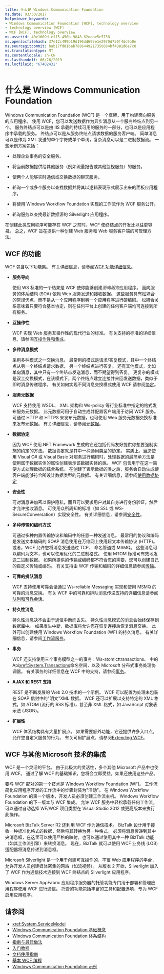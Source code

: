 ```yaml
---
title: 什么是 Windows Communication Foundation
ms.date: 03/30/2017
helpviewer_keywords:
- Windows Communication Foundation [WCF], technology overview
- technology overview [WCF]
- WCF [WCF], technology overview
ms.assetid: 40e1009d-ef15-450b-9848-62eabe5e5738
ms.openlocfilehash: 37e12c499b19d196dd695e1e2970d750f4dc9b0e
ms.sourcegitcommit: bab17fd81bab7886449217356084bf4881d6e7c8
ms.translationtype: MT
ms.contentlocale: zh-CN
ms.lasthandoff: 06/26/2019
ms.locfileid: "67402432"
---
```

# <a name="what-is-windows-communication-foundation"></a>什么是 Windows Communication Foundation
Windows Communication Foundation (WCF) 是一个框架，用于构建面向服务的应用程序。 使用 WCF，您可以发送数据作为异步消息从一个服务终结点到另一个。 服务终结点可以是由 IIS 承载的持续可用的服务的一部分，也可以是应用程序中承载的服务。 终结点可以是从服务终结点请求数据的服务客户端。 简单消息可以是作为 XML 发送的单个字符或单个单词，复杂消息可以是二进制数据流。 一些示例方案包括：

- 处理企业事务的安全服务。

- 将当前数据提供给其他服务（例如流量报告或其他监视服务）的服务。

- 使两个人能够实时通信或交换数据的聊天服务。

- 轮询一个或多个服务以查找数据并将其以逻辑表现形式展示出来的面板应用程序。

- 将使用 Windows Workflow Foundation 实现的工作流作为 WCF 服务公开。

- 轮询服务以查找最新数据源的 Silverlight 应用程序。

在创建此类应用程序可能存在 WCF 之前时，WCF 使终结点的开发比以往更容易。 总之，WCF 旨在提供一种创建 Web 服务和 Web 服务客户端的可管理方法。

## <a name="features-of-wcf"></a>WCF 的功能

WCF 包含以下功能集。 有关详细信息，请参阅[WCF 功能详细信息](../../../docs/framework/wcf/feature-details/index.md)。

- **服务导向**

     使用 WS 标准的一个结果是 WCF 使你能够创建*面向服务*应用程序。 面向服务的体系结构 (SOA) 依赖 Web 服务发送和接收数据。 这些服务具有松耦合的常规优点，而不是从一个应用程序到另一个应用程序进行硬编码。 松耦合关系意味着只要符合基本协定，则在任何平台上创建的任何客户端均可连接到所有服务。

- **互操作性**

     WCF 实现 Web 服务互操作性的现代行业的标准。 有关支持的标准的详细信息，请参阅[互操作性和集成](../../../docs/framework/wcf/feature-details/interoperability-and-integration.md)。

- **多种消息模式**

     采用多种模式之一交换消息。 最常用的模式是请求/答复模式，其中一个终结点从另一个终结点请求数据， 另一个终结点进行答复。 还有其他模式，比如单向消息，其中只有一个终结点发送消息，而不期望得到答复。 更复杂的模式是双工交换模式，在该模式下，两个终结点建立连接并来回发送数据，类似于即时消息传递程序。 有关如何实现不同消息交换模式使用 WCF 请参阅[协定](../../../docs/framework/wcf/feature-details/contracts.md)。

- **服务元数据**

     WCF 支持使用 WSDL、 XML 架构和 Ws-policy 等行业标准中指定的格式发布服务元数据。 此元数据可用于自动生成并配置客户端用于访问 WCF 服务。 可通过 HTTP 和 HTTPS 来发布元数据，也可使用 Web 服务元数据交换标准来发布元数据。 有关详细信息，请参阅[元数据](../../../docs/framework/wcf/feature-details/metadata.md)。

- **数据协定**

     因为 WCF 使用.NET Framework 生成的它还包括代码友好提供你想要强制实施的约定的方法。 数据协定就是其中一种通用类型的协定。 实质上，当您使用 Visual C# 或 Visual Basic 对服务进行编码时，处理数据的最简单方法是使用属于数据实体的属性创建表示该数据实体的类。 WCF 包含用于在这一简便方式处理数据的综合系统。 在创建了表示数据的类之后，服务会自动生成使客户端能够符合所设计数据类型的元数据。 有关详细信息，请参阅[使用数据协定](../../../docs/framework/wcf/feature-details/using-data-contracts.md)

- **安全性**

     可对消息进加密以保护隐私，而且可以要求用户对其自身进行身份验证，然后才允许接收消息。 可使用众所周知的标准（如 SSL 或 WS-SecureConversation）实现安全性。 有关详细信息，请参阅[安全性](../../../docs/framework/wcf/feature-details/security.md)。

- **多种传输和编码方式**

     可通过多种内置传输协议和编码中的任意一种发送消息。 最常用的协议和编码是发送文本编码的 SOAP 消息使用在万维网上使用超文本传输协议 (HTTP)。 或者，WCF 允许您将消息发送通过 TCP、 命名管道或 MSMQ。 这些消息可以编码为文本，也可以使用优化的二进制格式。  使用 MTOM 标准可有效地发送二进制数据。 如果所提供的传输或编码都不符合您的需要，您可以创建自己的自定义传输或编码。 有关支持由 WCF 传输和编码的详细信息请参阅[传输](../../../docs/framework/wcf/feature-details/transports.md)。

- **可靠的排队消息**

     WCF 支持使用可靠会话通过 Ws-reliable Messaging 实现和使用 MSMQ 的可靠的消息交换。 有关 WCF 中的可靠和排队消息传递支持的详细信息请参阅[队列和可靠会话](../../../docs/framework/wcf/feature-details/queues-and-reliable-sessions.md)。

- **持久性消息**

     持久性消息决不会由于通信中断而丢失。 持久性消息模式的消息会始终保存到数据库中。 如果发生中断，数据库将允许您在恢复连接后恢复消息交换。 此外可以创建使用 Windows Workflow Foundation (WF) 的持久消息。 有关详细信息，请参阅[工作流服务](../../../docs/framework/wcf/feature-details/workflow-services.md)。

- **事务**

     WCF 还支持使用三个事务模型之一的事务：Ws-atomicttransactions、 中的 Api<xref:System.Transactions>命名空间，以及 Microsoft 分布式事务处理协调器。 有关事务的详细信息在 WCF 中的支持，请参阅[事务](../../../docs/framework/wcf/feature-details/transactions-in-wcf.md)。

- **AJAX 和 REST 支持**

     REST 是不断发展的 Web 2.0 技术的一个示例。 WCF 可以配置为处理未包装在 SOAP 信封中的"明文"XML 数据。 WCF 还可以扩展以支持特定的 XML 格式，如 ATOM (流行的 RSS 标准)，甚至非 XML 格式，如 JavaScript 对象表示法 (JSON)。

- **扩展性**

     WCF 体系结构具有大量扩展点。 如果需要额外功能，它还提供许多入口点，允许您自定义服务的行为。 有关可用扩展点，请参阅[Extending WCF](../../../docs/framework/wcf/extending/index.md)。

## <a name="wcf-integration-with-other-microsoft-technologies"></a>WCF 与其他 Microsoft 技术的集成

WCF 是一个灵活的平台。 由于此极大的灵活性，多个其他 Microsoft 产品中也使用 WCF。 通过了解 WCF 的基础知识，您将会立即受益，如果还使用这些产品。

要与 WCF 配对的第一个技术是 Windows Workflow Foundation (WF)。 工作流简化应用程序开发的工作流中的步骤封装为"活动"。 在 Windows Workflow Foundation 的第一个版本，开发人员必须创建工作流主机。 Windows Workflow Foundation 的下一版本与 WCF 集成。 允许 WCF 服务中轻松承载任何工作流。 可以通过自动选择 WF/WCF 项目类型在 Visual Studio 2012 或更高版本来执行此操作。

Microsoft BizTalk Server R2 还利用 WCF 作为通信技术。 BizTalk 设计用于接收一种标准化格式的数据，然后将其转换为另一种格式。 必须将消息传递到其中央消息框，在这里可以使用严格的映射，也可以通过使用其中一种 BizTalk 功能（如其工作流引擎）来转换消息。 现在，BizTalk 就可以使用 WCF 业务线 (LOB) 适配器将消息传递到消息框。

Microsoft Silverlight 是一个用于创建可互操作的、丰富 Web 应用程序的平台，允许开发人员创建媒体密集的网站（如流视频）。 从版本 2 开始，Silverlight 加入了 WCF 作为通信技术连接到 WCF 终结点的 Silverlight 应用程序。

Windows Server AppFabric 应用程序服务器的托管功能专门用于部署和管理应用程序使用 WCF 进行通信。 托管的功能包括丰富的工具和配置选项，专为 WCF 启用应用程序。

## <a name="see-also"></a>请参阅

- <xref:System.ServiceModel>
- [Windows Communication Foundation 基础概念](../../../docs/framework/wcf/fundamental-concepts.md)
- [Windows Communication Foundation 体系结构](../../../docs/framework/wcf/architecture.md)
- [指南与最佳做法](../../../docs/framework/wcf/guidelines-and-best-practices.md)
- [入门教程](../../../docs/framework/wcf/getting-started-tutorial.md)
- [文档使用指南](../../../docs/framework/wcf/guide-to-the-documentation.md)
- [基本 WCF 编程](../../../docs/framework/wcf/basic-wcf-programming.md)
- [Windows Communication Foundation 示例](https://docs.microsoft.com/previous-versions/dotnet/netframework-3.5/ms751514%28v=vs.90%29)
